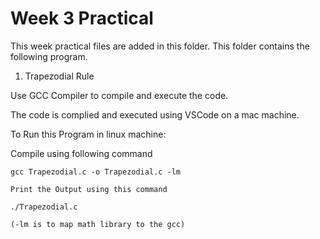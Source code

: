 # Week 3 Practical

This week practical files are added in this folder.
This folder contains the following program.

1. Trapezodial Rule

Use GCC Compiler to compile and execute the code.

The code is complied and executed using VSCode on a mac machine.

To Run this Program in linux machine:

Compile using following command

    gcc Trapezodial.c -o Trapezodial.c -lm

    Print the Output using this command

    ./Trapezodial.c

    (-lm is to map math library to the gcc)
